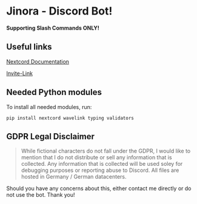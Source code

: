 # Jinora - Discord Bot!
**Supporting Slash Commands ONLY!**

## Useful links
[Nextcord Documentation](https://docs.nextcord.dev/en/stable/index.html)

[Invite-Link](https://discord.com/api/oauth2/authorize?client_id=723619199523487883&permissions=274877958144&scope=bot%20applications.commands)

## Needed Python modules
To install all needed modules, run:
```
pip install nextcord wavelink typing validators
```


## GDPR Legal Disclaimer
> While fictional characters do not fall under the GDPR, I would like to mention that I do not distribute or sell any information that is collected. Any information that is collected will be used soley for debugging purposes or reporting abuse to Discord. All files are hosted in Germany / German datacenters.


Should you have any concerns about this, either contact me directly or do not use the bot. Thank you!
